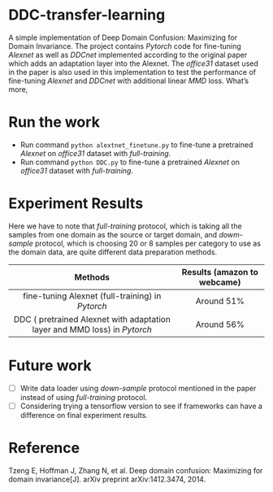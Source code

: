 # DDC-transfer-learning
A simple implementation of Deep Domain Confusion: Maximizing for Domain Invariance. 
The project contains *Pytorch* code for fine-tuning *Alexnet* as well as *DDCnet*  implemented according to the original paper which adds an adaptation layer into the Alexnet. 
The *office31* dataset used in the paper is also used in this implementation to test the performance of fine-tuning *Alexnet* and *DDCnet* with additional linear *MMD* loss. What’s more, 
    
# Run the work
* Run command `python alextnet_finetune.py` to fine-tune a pretrained *Alexnet* on *office31* dataset with *full-training*.
* Run command `python DDC.py` to fine-tune a pretrained *Alexnet* on *office31* dataset with *full-training*.

# Experiment Results
Here we have to note that *full-training* protocol, which is taking all the samples from one domain as the source or target domain, and *dowm-sample* protocol, which is choosing 20 or 8 samples per category to use as the domain data, are quite different data preparation methods. 

| Methods | Results (amazon to webcame) |
| :------: | :------: |
| fine-tuning Alexnet (full-training) in *Pytorch* | Around 51% |
| DDC ( pretrained Alexnet with adaptation layer and MMD loss) in *Pytorch* | Around 56% |

# Future work
- [ ] Write data loader using  *down-sample* protocol mentioned in the paper instead of using *full-training* protocol.
- [ ] Considering trying a tensorflow version to see if frameworks can have a difference on final experiment results.
    
# Reference
Tzeng E, Hoffman J, Zhang N, et al. Deep domain confusion: Maximizing for domain invariance[J]. arXiv preprint arXiv:1412.3474, 2014.
